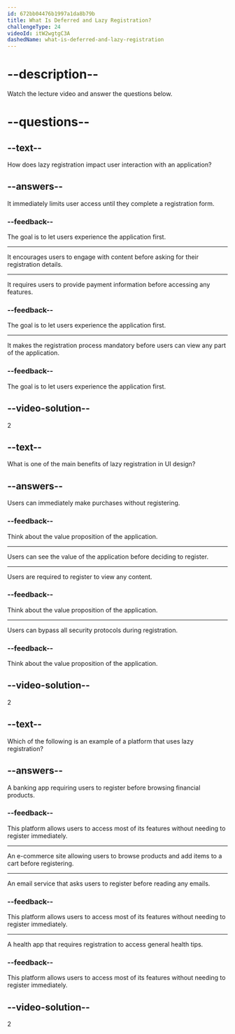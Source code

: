```yaml
---
id: 672bb04476b1997a1da8b79b
title: What Is Deferred and Lazy Registration?
challengeType: 24
videoId: itW2wgtgC3A
dashedName: what-is-deferred-and-lazy-registration
---
```


# --description--

Watch the lecture video and answer the questions below.

# --questions--

## --text--

How does lazy registration impact user interaction with an application?

## --answers--

It immediately limits user access until they complete a registration form.

### --feedback--

The goal is to let users experience the application first.

---

It encourages users to engage with content before asking for their registration details.

---

It requires users to provide payment information before accessing any features.

### --feedback--

The goal is to let users experience the application first.

---

It makes the registration process mandatory before users can view any part of the application.

### --feedback--

The goal is to let users experience the application first.

## --video-solution--

2

## --text--

What is one of the main benefits of lazy registration in UI design?

## --answers--

Users can immediately make purchases without registering.

### --feedback--

Think about the value proposition of the application.

---

Users can see the value of the application before deciding to register.

---

Users are required to register to view any content.

### --feedback--

Think about the value proposition of the application.

---

Users can bypass all security protocols during registration.

### --feedback--

Think about the value proposition of the application.

## --video-solution--

2

## --text--

Which of the following is an example of a platform that uses lazy registration?

## --answers--

A banking app requiring users to register before browsing financial products.

### --feedback--

This platform allows users to access most of its features without needing to register immediately.

---

An e-commerce site allowing users to browse products and add items to a cart before registering.

---

An email service that asks users to register before reading any emails.

### --feedback--

This platform allows users to access most of its features without needing to register immediately.

---

A health app that requires registration to access general health tips.

### --feedback--

This platform allows users to access most of its features without needing to register immediately.

## --video-solution--

2
